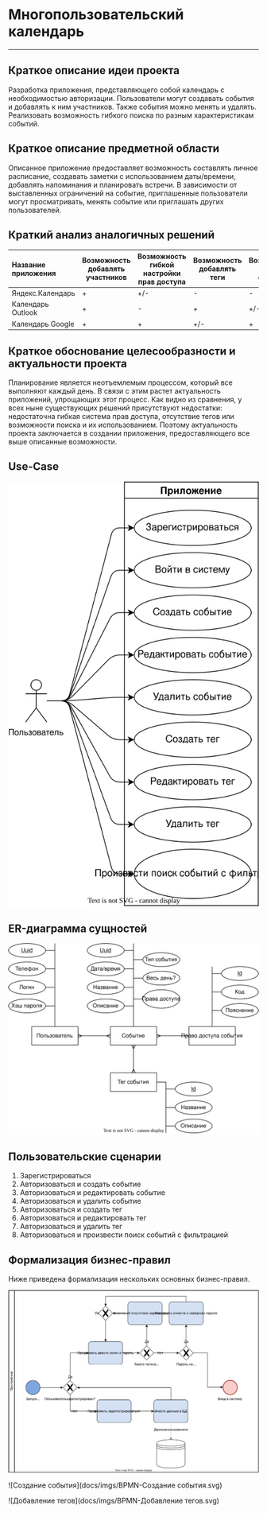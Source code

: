 # Многопользовательский календарь

---

## Краткое описание идеи проекта

Разработка приложения, представляющего собой календарь с необходимостью авторизации. Пользователи могут создавать события и добавлять к ним участников. Также события можно менять и удалять. Реализовать возможность гибкого поиска по разным характеристикам событий.

## Краткое описание предметной области

Описанное приложение предоставляет возможность составлять личное расписание, создавать заметки с использованием даты/времени, добавлять напоминания и планировать встречи. В зависимости от выставленных ограничений на событие, приглашенные пользователи могут просматривать, менять событие или приглашать других пользователей.

## Краткий анализ аналогичных решений

| Название приложения | Возможность добавлять участников | Возможность гибкой настройки прав доступа | Возможность добавлять теги | Возможность поиска событий |
| :------------------ | -------------------------------- | ----------------------------------------- | -------------------------- | -------------------------- |
| Яндекс.Календарь    | +                                | +/-                                       | -                          | -                          |
| Календарь Outlook   | +                                | -                                         | +                          | +/-                        |
| Календарь Google    | +                                | +                                         | +/-                        | +                          |

## Краткое обоснование целесообразности и актуальности проекта

Планирование является неотъемлемым процессом, который все выполняют каждый день. В связи с этим растет актуальность приложений, упрощающих этот процесс. Как видно из сравнения, у всех ныне существующих решений присутствуют недостатки: недостаточна гибкая система прав доступа, отсутствие тегов или возможности поиска и их использованием. Поэтому актуальность проекта заключается в создании приложения, предоставляющего все выше описанные возможности.

## Use-Case

![Use-Case](docs/imgs/Use-Case.svg)

## ER-диаграмма сущностей

![ER-диаграмма сущностей](docs/imgs/ER.svg)

## Пользовательские сценарии

1. Зарегистрироваться
2. Авторизоваться и создать событие
3. Авторизоваться и редактировать событие
4. Авторизоваться и удалить событие
5. Авторизоваться и создать тег
6. Авторизоваться и редактировать тег
7. Авторизоваться и удалить тег
8. Авторизоваться и произвести поиск событий с фильтрацией

## Формализация бизнес-правил

Ниже приведена формализация нескольких основных бизнес-правил.

![Авторизация](docs/imgs/BPMN-Авторизация.svg)

![Создание события](docs/imgs/BPMN-Создание события.svg)

![Добавление тегов](docs/imgs/BPMN-Добавление тегов.svg)
